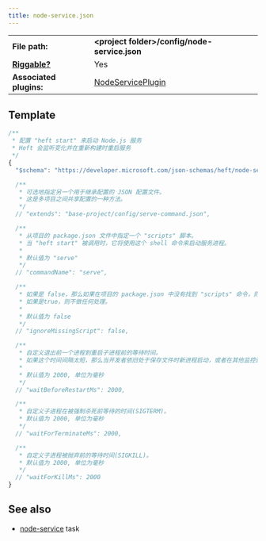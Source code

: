 ```yaml
---
title: node-service.json
---
```


|                                           |                                                                                                                    |
| ----------------------------------------- | ------------------------------------------------------------------------------------------------------------------ |
| **File path:**                            | **&lt;project folder&gt;/config/node-service.json**                                                                |
| [**Riggable?**](../intro/rig_packages.md) | Yes                                                                                                                |
| **Associated plugins:**                   | [NodeServicePlugin](https://github.com/microsoft/rushstack/blob/master/apps/heft/src/plugins/NodeServicePlugin.ts) |

## Template

```js
/**
 * 配置 "heft start" 来启动 Node.js 服务
 * Heft 会监听变化并在重新构建时重启服务
 */
{
  "$schema": "https://developer.microsoft.com/json-schemas/heft/node-service.schema.json"

  /**
   * 可选地指定另一个用于继承配置的 JSON 配置文件。
   * 这是多项目之间共享配置的一种方法。
   */
  // "extends": "base-project/config/serve-command.json",

  /**
   * 从项目的 package.json 文件中指定一个 "scripts" 脚本。
   * 当 "heft start" 被调用时，它将使用这个 shell 命令来启动服务进程。
   *
   * 默认值为 "serve"
   */
  // "commandName": "serve",

  /**
   * 如果是 false，那么如果在项目的 package.json 中没有找到 "scripts" 命令，则会错误。
   * 如果是true，则不做任何处理。
   *
   * 默认值为 false
   */
  // "ignoreMissingScript": false,

  /**
   * 自定义退出前一个进程到重启子进程前的等待时间。
   * 如果这个时间间隔太短，那么当开发者依旧处于保存文件时新进程启动，或者在其他监控进程仍在持有操作系统锁时启动。
   *
   * 默认值为 2000, 单位为毫秒
   */
  // "waitBeforeRestartMs": 2000,

  /**
   * 自定义子进程在被强制杀死前等待的时间(SIGTERM)。
   * 默认值为 2000, 单位为毫秒
   */
  // "waitForTerminateMs": 2000,

  /**
   * 自定义子进程被抛弃前的等待时间(SIGKILL)。
   * 默认值为 2000, 单位为毫秒
   */
  // "waitForKillMs": 2000
}
```

## See also

- [node-service](../tasks/node-service.md) task
